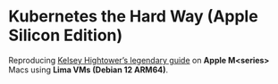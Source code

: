 # Kubernetes the Hard Way (Apple Silicon Edition)

Reproducing [Kelsey Hightower’s legendary guide](https://github.com/kelseyhightower/kubernetes-the-hard-way) on **Apple M\<series\>** Macs using **Lima VMs (Debian 12 ARM64)**.  
